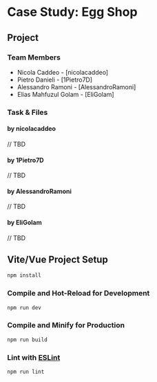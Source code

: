# Case Study: Egg Shop

## Project

### Team Members

* Nicola Caddeo - [nicolacaddeo]
* Pietro Danieli - [1Pietro7D]
* Alessandro Ramoni - [AlessandroRamoni]
* Elias Mahfuzul Golam - [EliGolam]

### Task & Files

#### by nicolacaddeo

// TBD 

#### by 1Pietro7D

// TBD 

#### by AlessandroRamoni

// TBD

#### by EliGolam

// TBD

## Vite/Vue Project Setup

```sh
npm install
```

### Compile and Hot-Reload for Development

```sh
npm run dev
```

### Compile and Minify for Production

```sh
npm run build
```

### Lint with [ESLint](https://eslint.org/)

```sh
npm run lint
```
